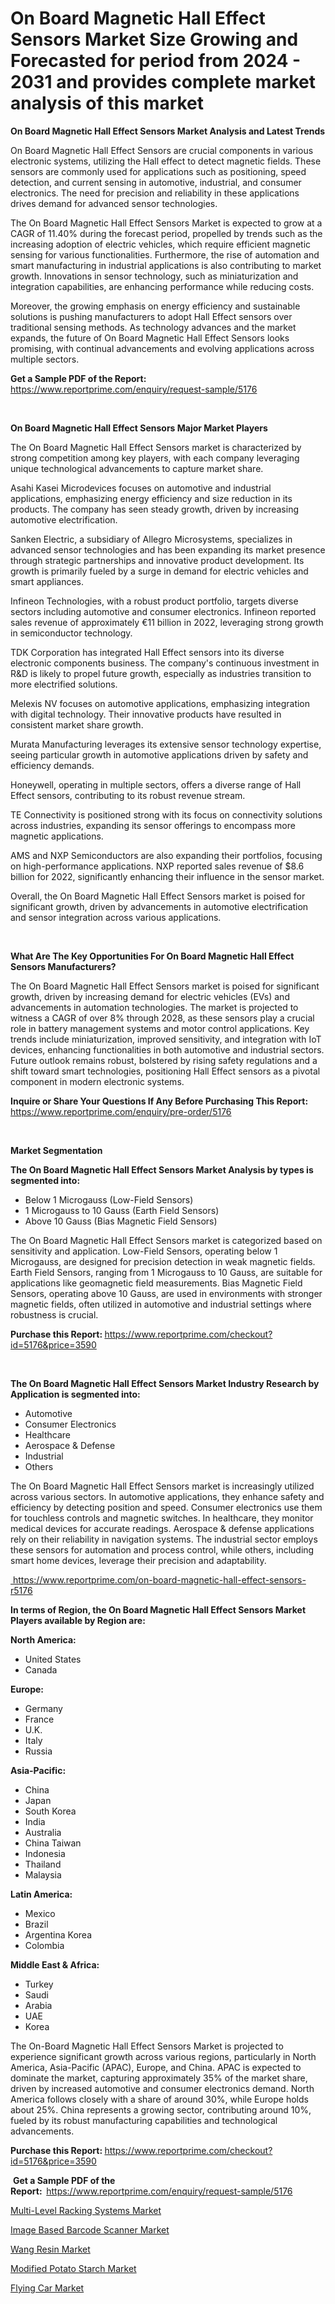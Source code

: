<p><h1>On Board Magnetic Hall Effect Sensors Market Size Growing and Forecasted for period from 2024 - 2031 and provides complete market analysis of this market</h1></p><p><strong>On Board Magnetic Hall Effect Sensors Market Analysis and Latest Trends</strong></p>
<p><p>On Board Magnetic Hall Effect Sensors are crucial components in various electronic systems, utilizing the Hall effect to detect magnetic fields. These sensors are commonly used for applications such as positioning, speed detection, and current sensing in automotive, industrial, and consumer electronics. The need for precision and reliability in these applications drives demand for advanced sensor technologies.</p><p>The On Board Magnetic Hall Effect Sensors Market is expected to grow at a CAGR of 11.40% during the forecast period, propelled by trends such as the increasing adoption of electric vehicles, which require efficient magnetic sensing for various functionalities. Furthermore, the rise of automation and smart manufacturing in industrial applications is also contributing to market growth. Innovations in sensor technology, such as miniaturization and integration capabilities, are enhancing performance while reducing costs. </p><p>Moreover, the growing emphasis on energy efficiency and sustainable solutions is pushing manufacturers to adopt Hall Effect sensors over traditional sensing methods. As technology advances and the market expands, the future of On Board Magnetic Hall Effect Sensors looks promising, with continual advancements and evolving applications across multiple sectors.</p></p>
<p><strong>Get a Sample PDF of the Report:&nbsp;</strong> <a href="https://www.reportprime.com/enquiry/request-sample/5176">https://www.reportprime.com/enquiry/request-sample/5176</a></p>
<p>&nbsp;</p>
<p><strong>On Board Magnetic Hall Effect Sensors Major Market Players</strong></p>
<p><p>The On Board Magnetic Hall Effect Sensors market is characterized by strong competition among key players, with each company leveraging unique technological advancements to capture market share. </p><p>Asahi Kasei Microdevices focuses on automotive and industrial applications, emphasizing energy efficiency and size reduction in its products. The company has seen steady growth, driven by increasing automotive electrification.</p><p>Sanken Electric, a subsidiary of Allegro Microsystems, specializes in advanced sensor technologies and has been expanding its market presence through strategic partnerships and innovative product development. Its growth is primarily fueled by a surge in demand for electric vehicles and smart appliances.</p><p>Infineon Technologies, with a robust product portfolio, targets diverse sectors including automotive and consumer electronics. Infineon reported sales revenue of approximately €11 billion in 2022, leveraging strong growth in semiconductor technology.</p><p>TDK Corporation has integrated Hall Effect sensors into its diverse electronic components business. The company's continuous investment in R&D is likely to propel future growth, especially as industries transition to more electrified solutions.</p><p>Melexis NV focuses on automotive applications, emphasizing integration with digital technology. Their innovative products have resulted in consistent market share growth.</p><p>Murata Manufacturing leverages its extensive sensor technology expertise, seeing particular growth in automotive applications driven by safety and efficiency demands.</p><p>Honeywell, operating in multiple sectors, offers a diverse range of Hall Effect sensors, contributing to its robust revenue stream. </p><p>TE Connectivity is positioned strong with its focus on connectivity solutions across industries, expanding its sensor offerings to encompass more magnetic applications.</p><p>AMS and NXP Semiconductors are also expanding their portfolios, focusing on high-performance applications. NXP reported sales revenue of $8.6 billion for 2022, significantly enhancing their influence in the sensor market.</p><p>Overall, the On Board Magnetic Hall Effect Sensors market is poised for significant growth, driven by advancements in automotive electrification and sensor integration across various applications.</p></p>
<p>&nbsp;</p>
<p><strong>What Are The Key Opportunities For On Board Magnetic Hall Effect Sensors Manufacturers?</strong></p>
<p><p>The On Board Magnetic Hall Effect Sensors market is poised for significant growth, driven by increasing demand for electric vehicles (EVs) and advancements in automation technologies. The market is projected to witness a CAGR of over 8% through 2028, as these sensors play a crucial role in battery management systems and motor control applications. Key trends include miniaturization, improved sensitivity, and integration with IoT devices, enhancing functionalities in both automotive and industrial sectors. Future outlook remains robust, bolstered by rising safety regulations and a shift toward smart technologies, positioning Hall Effect sensors as a pivotal component in modern electronic systems.</p></p>
<p><strong>Inquire or Share Your Questions If Any Before Purchasing This Report:</strong> <a href="https://www.reportprime.com/enquiry/pre-order/5176">https://www.reportprime.com/enquiry/pre-order/5176</a></p>
<p>&nbsp;</p>
<p><strong>Market Segmentation</strong></p>
<p><strong>The On Board Magnetic Hall Effect Sensors Market Analysis by types is segmented into:</strong></p>
<p><ul><li>Below 1 Microgauss (Low-Field Sensors)</li><li>1 Microgauss to 10 Gauss (Earth Field Sensors)</li><li>Above 10 Gauss (Bias Magnetic Field Sensors)</li></ul></p>
<p><p>The On Board Magnetic Hall Effect Sensors market is categorized based on sensitivity and application. Low-Field Sensors, operating below 1 Microgauss, are designed for precision detection in weak magnetic fields. Earth Field Sensors, ranging from 1 Microgauss to 10 Gauss, are suitable for applications like geomagnetic field measurements. Bias Magnetic Field Sensors, operating above 10 Gauss, are used in environments with stronger magnetic fields, often utilized in automotive and industrial settings where robustness is crucial.</p></p>
<p><strong>Purchase this Report:&nbsp;</strong><a href="https://www.reportprime.com/checkout?id=5176&price=3590">https://www.reportprime.com/checkout?id=5176&price=3590</a></p>
<p>&nbsp;</p>
<p><strong>The On Board Magnetic Hall Effect Sensors Market Industry Research by Application is segmented into:</strong></p>
<p><ul><li>Automotive</li><li>Consumer Electronics</li><li>Healthcare</li><li>Aerospace & Defense</li><li>Industrial</li><li>Others</li></ul></p>
<p><p>The On Board Magnetic Hall Effect Sensors market is increasingly utilized across various sectors. In automotive applications, they enhance safety and efficiency by detecting position and speed. Consumer electronics use them for touchless controls and magnetic switches. In healthcare, they monitor medical devices for accurate readings. Aerospace & defense applications rely on their reliability in navigation systems. The industrial sector employs these sensors for automation and process control, while others, including smart home devices, leverage their precision and adaptability.</p></p>
<p><a href="https://www.reportprime.com/on-board-magnetic-hall-effect-sensors-r5176">&nbsp;https://www.reportprime.com/on-board-magnetic-hall-effect-sensors-r5176</a></p>
<p><strong>In terms of Region, the On Board Magnetic Hall Effect Sensors Market Players available by Region are:</strong></p>
<p>
    <p> <strong> North America: </strong>
        <ul>
            <li>United States</li>
            <li>Canada</li>
        </ul>
        </p> 
    <p> <strong> Europe: </strong>
        <ul>
            <li>Germany</li>
            <li>France</li>
            <li>U.K.</li>
            <li>Italy</li>
            <li>Russia</li>
        </ul>
        </p> 
    <p> <strong> Asia-Pacific: </strong>
        <ul>
            <li>China</li>
            <li>Japan</li>
            <li>South Korea</li>
            <li>India</li>
            <li>Australia</li>
            <li>China Taiwan</li>
            <li>Indonesia</li>
            <li>Thailand</li>
            <li>Malaysia</li>
        </ul>
        </p> 
    <p> <strong> Latin America: </strong>
        <ul>
            <li>Mexico</li>
            <li>Brazil</li>
            <li>Argentina Korea</li>
            <li>Colombia</li>
        </ul>
        </p> 
    <p> <strong> Middle East & Africa: </strong>
        <ul>
            <li>Turkey</li>
            <li>Saudi</li>
            <li>Arabia</li>
            <li>UAE</li>
            <li>Korea</li>
        </ul>
    </p>
    </p>
<p><p>The On-Board Magnetic Hall Effect Sensors Market is projected to experience significant growth across various regions, particularly in North America, Asia-Pacific (APAC), Europe, and China. APAC is expected to dominate the market, capturing approximately 35% of the market share, driven by increased automotive and consumer electronics demand. North America follows closely with a share of around 30%, while Europe holds about 25%. China represents a growing sector, contributing around 10%, fueled by its robust manufacturing capabilities and technological advancements.</p></p>
<p><strong>Purchase this Report: </strong><a href="https://www.reportprime.com/checkout?id=5176&price=3590">https://www.reportprime.com/checkout?id=5176&price=3590</a></p>
<p>&nbsp;<strong>Get a Sample PDF of the Report:&nbsp;&nbsp;</strong><a href="https://www.reportprime.com/enquiry/request-sample/5176">https://www.reportprime.com/enquiry/request-sample/5176</a></p>
<p><strong></strong></p>
<p><p><a href="https://issuu.com/reportprime-2/docs/multi-level-racking-systems-market-_c3d8e265e47833">Multi-Level Racking Systems Market</a></p><p><a href="https://issuu.com/reportprime-2/docs/image-based-barcode-scanner-market-_4a4023f0207629">Image Based Barcode Scanner Market</a></p><p><a href="https://www.linkedin.com/pulse/wang-resin-market-overview-regional-outlook-competitive-strategies-q9mdc?trackingId=h65WNcUZRMepvZF3tlDpbw%3D%3D">Wang Resin Market</a></p><p><a href="https://www.linkedin.com/pulse/global-modified-potato-starch-industry-research-report-competitive-xfh7c?trackingId=lN1%2FIuY3QnOJECTIZ99pug%3D%3D">Modified Potato Starch Market</a></p><p><a href="https://www.linkedin.com/pulse/flying-car-market-forecast-global-trends-analysis-from-2024-m6gnc?trackingId=Mh5lIePUSCeM%2BuAsR4Vlhg%3D%3D">Flying Car Market</a></p></p>